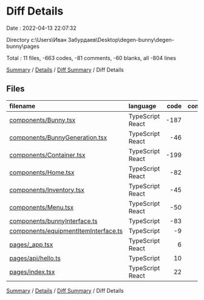 # Diff Details

Date : 2022-04-13 22:07:32

Directory c:\Users\Иван Забурдаев\Desktop\degen-bunny\degen-bunny\pages

Total : 11 files,  -663 codes, -81 comments, -60 blanks, all -804 lines

[Summary](results.md) / [Details](details.md) / [Diff Summary](diff.md) / Diff Details

## Files
| filename | language | code | comment | blank | total |
| :--- | :--- | ---: | ---: | ---: | ---: |
| [components/Bunny.tsx](/components/Bunny.tsx) | TypeScript React | -187 | -73 | -25 | -285 |
| [components/BunnyGeneration.tsx](/components/BunnyGeneration.tsx) | TypeScript React | -46 | 0 | -4 | -50 |
| [components/Container.tsx](/components/Container.tsx) | TypeScript React | -199 | 0 | -14 | -213 |
| [components/Home.tsx](/components/Home.tsx) | TypeScript React | -82 | 0 | -11 | -93 |
| [components/Inventory.tsx](/components/Inventory.tsx) | TypeScript React | -45 | -21 | -7 | -73 |
| [components/Menu.tsx](/components/Menu.tsx) | TypeScript React | -50 | 0 | -5 | -55 |
| [components/bunnyInterface.ts](/components/bunnyInterface.ts) | TypeScript | -83 | 0 | -6 | -89 |
| [components/equipmentItemInterface.ts](/components/equipmentItemInterface.ts) | TypeScript | -9 | 0 | 0 | -9 |
| [pages/_app.tsx](/pages/_app.tsx) | TypeScript React | 6 | 0 | 3 | 9 |
| [pages/api/hello.ts](/pages/api/hello.ts) | TypeScript | 10 | 1 | 3 | 14 |
| [pages/index.tsx](/pages/index.tsx) | TypeScript React | 22 | 12 | 6 | 40 |

[Summary](results.md) / [Details](details.md) / [Diff Summary](diff.md) / Diff Details